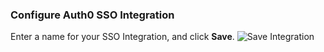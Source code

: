### Configure Auth0 SSO Integration

Enter a name for your SSO Integration, and click **Save**.
![Save Integration](https://auth0.com/docs/media/articles/dashboard/sso-integrations/dashboard-integrations-sso-create_settings_new_relic.png)
